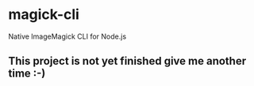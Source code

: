 # magick-cli
Native ImageMagick CLI for Node.js

## This project is not yet finished give me another time :-)
